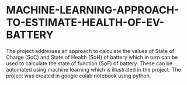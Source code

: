 # MACHINE-LEARNING-APPROACH-TO-ESTIMATE-HEALTH-OF-EV-BATTERY
The project addresses an approach to calculate the values of State of Charge (SoC) and State of Health (SoH) of battery which in turn can be used to calculate the state of function (SoF) of battery. These can be automated using machine learning which is illustrated in the project. The project was created in google colab notebook using python.
